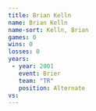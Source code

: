 ```yaml
---
title: Brian Kelln
name: Brian Kelln
name-sort: Kelln, Brian
games: 0
wins: 0
losses: 0
years:
 - year: 2001
   event: Brier
   team: "TR"
   position: Alternate
vs:
---
```

